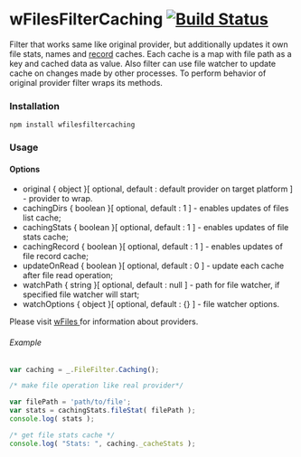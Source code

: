 # wFilesFilterCaching [![Build Status](https://travis-ci.org/Wandalen/wFilesFilterCaching.svg?branch=master)](https://travis-ci.org/Wandalen/wFilesFilterCaching)


Filter that works same like original provider, but additionally updates it own file stats, names and [record]( https://github.com/Wandalen/wFiles/blob/master/wFileRecord.md ) caches. Each cache is a map with file path as a key and cached data as value. Also filter can use file watcher to update cache on changes made by other processes. To perform behavior of original provider filter wraps its methods.

### Installation
```npm install wfilesfiltercaching ```

### Usage

#### Options
* original  { object }[ optional, default : default provider on target platform ] - provider to wrap.
* cachingDirs  { boolean }[ optional, default : 1 ] - enables updates of files list cache;
* cachingStats { boolean }[ optional, default : 1 ] - enables updates of file stats cache;
* cachingRecord { boolean }[ optional, default : 1 ] - enables updates of file record cache;
* updateOnRead { boolean }[ optional, default : 0 ] - update each cache after file read operation;
* watchPath { string }[ optional, default : null ] -  path for file watcher, if specified file watcher will start;
* watchOptions { object }[ optional, default : {} ] - file watcher options.

Please visit [ wFiles ]( https://github.com/Wandalen/wFiles ) for information about providers.

###### Example
```javascript
var caching = _.FileFilter.Caching();

/* make file operation like real provider*/

var filePath = 'path/to/file';
var stats = cachingStats.fileStat( filePath );
console.log( stats );

/* get file stats cache */
console.log( "Stats: ", caching._cacheStats );

```



